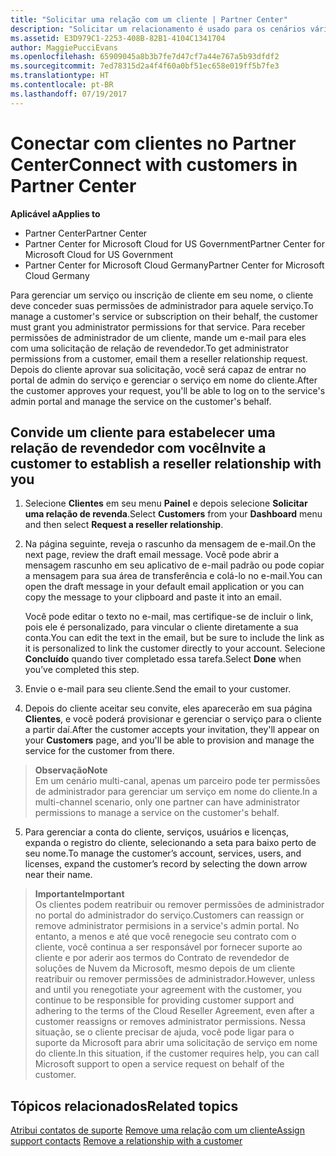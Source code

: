 ```yaml
---
title: "Solicitar uma relação com um cliente | Partner Center"
description: "Solicitar um relacionamento é usado para os cenários vários parceiros e vários canais. Também será útil se um cliente remover seus privilégios de administrador e você precisar restaurá-los para fornecer provisionamento ou suporte."
ms.assetid: E3D979C1-2253-408B-82B1-4104C1341704
author: MaggiePucciEvans
ms.openlocfilehash: 65909045a8b3b7fe7d47cf7a44e767a5b93dfdf2
ms.sourcegitcommit: 7ed78315d2a4f4f60a0bf51ec658e019ff5b7fe3
ms.translationtype: HT
ms.contentlocale: pt-BR
ms.lasthandoff: 07/19/2017
---
```

# <a name="connect-with-customers-in-partner-center"></a><span data-ttu-id="6ae27-104">Conectar com clientes no Partner Center</span><span class="sxs-lookup"><span data-stu-id="6ae27-104">Connect with customers in Partner Center</span></span>

**<span data-ttu-id="6ae27-105">Aplicável a</span><span class="sxs-lookup"><span data-stu-id="6ae27-105">Applies to</span></span>**

-  <span data-ttu-id="6ae27-106">Partner Center</span><span class="sxs-lookup"><span data-stu-id="6ae27-106">Partner Center</span></span>
-  <span data-ttu-id="6ae27-107">Partner Center for Microsoft Cloud for US Government</span><span class="sxs-lookup"><span data-stu-id="6ae27-107">Partner Center for Microsoft Cloud for US Government</span></span>
-  <span data-ttu-id="6ae27-108">Partner Center for Microsoft Cloud Germany</span><span class="sxs-lookup"><span data-stu-id="6ae27-108">Partner Center for Microsoft Cloud Germany</span></span>

<span data-ttu-id="6ae27-109">Para gerenciar um serviço ou inscrição de cliente em seu nome, o cliente deve conceder suas permissões de administrador para aquele serviço.</span><span class="sxs-lookup"><span data-stu-id="6ae27-109">To manage a customer's service or subscription on their behalf, the customer must grant you administrator permissions for that service.</span></span> <span data-ttu-id="6ae27-110">Para receber permissões de administrador de um cliente, mande um e-mail para eles com uma solicitação de relação de revendedor.</span><span class="sxs-lookup"><span data-stu-id="6ae27-110">To get administrator permissions from a customer, email them a reseller relationship request.</span></span> <span data-ttu-id="6ae27-111">Depois do cliente aprovar sua solicitação, você será capaz de entrar no portal de admin do serviço e gerenciar o serviço em nome do cliente.</span><span class="sxs-lookup"><span data-stu-id="6ae27-111">After the customer approves your request, you'll be able to log on to the service's admin portal and manage the service on the customer's behalf.</span></span> 

## <a name="invite-a-customer-to-establish-a-reseller-relationship-with-you"></a><span data-ttu-id="6ae27-112">Convide um cliente para estabelecer uma relação de revendedor com você</span><span class="sxs-lookup"><span data-stu-id="6ae27-112">Invite a customer to establish a reseller relationship with you</span></span>

1.  <span data-ttu-id="6ae27-113">Selecione **Clientes** em seu menu **Painel** e depois selecione **Solicitar uma relação de revenda**.</span><span class="sxs-lookup"><span data-stu-id="6ae27-113">Select **Customers** from your **Dashboard** menu and then select **Request a reseller relationship**.</span></span>

2.  <span data-ttu-id="6ae27-114">Na página seguinte, reveja o rascunho da mensagem de e-mail.</span><span class="sxs-lookup"><span data-stu-id="6ae27-114">On the next page, review the draft email message.</span></span> <span data-ttu-id="6ae27-115">Você pode abrir a mensagem rascunho em seu aplicativo de e-mail padrão ou pode copiar a mensagem para sua área de transferência e colá-lo no e-mail.</span><span class="sxs-lookup"><span data-stu-id="6ae27-115">You can open the draft message in your default email application or you can copy the message to your clipboard and paste it into an email.</span></span> 

    <span data-ttu-id="6ae27-116">Você pode editar o texto no e-mail, mas certifique-se de incluir o link, pois ele é personalizado, para vincular o cliente diretamente a sua conta.</span><span class="sxs-lookup"><span data-stu-id="6ae27-116">You can edit the text in the email, but be sure to include the link as it is personalized to link the customer directly to your account.</span></span> <span data-ttu-id="6ae27-117">Selecione **Concluído** quando tiver completado essa tarefa.</span><span class="sxs-lookup"><span data-stu-id="6ae27-117">Select **Done** when you’ve completed this step.</span></span>

3.  <span data-ttu-id="6ae27-118">Envie o e-mail para seu cliente.</span><span class="sxs-lookup"><span data-stu-id="6ae27-118">Send the email to your customer.</span></span>

4.  <span data-ttu-id="6ae27-119">Depois do cliente aceitar seu convite, eles aparecerão em sua página **Clientes**, e você poderá provisionar e gerenciar o serviço para o cliente a partir daí.</span><span class="sxs-lookup"><span data-stu-id="6ae27-119">After the customer accepts your invitation, they'll appear on your **Customers** page, and you'll be able to provision and manage the service for the customer from there.</span></span>

 >**<span data-ttu-id="6ae27-120">Observação</span><span class="sxs-lookup"><span data-stu-id="6ae27-120">Note</span></span>**<br>
    <span data-ttu-id="6ae27-121">Em um cenário multi-canal, apenas um parceiro pode ter permissões de administrador para gerenciar um serviço em nome do cliente.</span><span class="sxs-lookup"><span data-stu-id="6ae27-121">In a multi-channel scenario, only one partner can have administrator permissions to manage a service on the customer's behalf.</span></span> 

5.  <span data-ttu-id="6ae27-122">Para gerenciar a conta do cliente, serviços, usuários e licenças, expanda o registro do cliente, selecionando a seta para baixo perto de seu nome.</span><span class="sxs-lookup"><span data-stu-id="6ae27-122">To manage the customer’s account, services, users, and licenses, expand the customer’s record by selecting the down arrow near their name.</span></span>


>**<span data-ttu-id="6ae27-123">Importante</span><span class="sxs-lookup"><span data-stu-id="6ae27-123">Important</span></span>**<br>
<span data-ttu-id="6ae27-124">Os clientes podem reatribuir ou remover permissões de administrador no portal do administrador do serviço.</span><span class="sxs-lookup"><span data-stu-id="6ae27-124">Customers can reassign or remove administrator permisions in a service's admin portal.</span></span> <span data-ttu-id="6ae27-125">No entanto, a menos e até que você renegocie seu contrato com o cliente, você continua a ser responsável por fornecer suporte ao cliente e por aderir aos termos do Contrato de revendedor de soluções de Nuvem da Microsoft, mesmo depois de um cliente reatribuir ou remover permissões de administrador.</span><span class="sxs-lookup"><span data-stu-id="6ae27-125">However, unless and until you renegotiate your agreement with the customer, you continue to be responsible for providing customer support and adhering to the terms of the Cloud Reseller Agreement, even after a customer reassigns or removes administrator permissions.</span></span> <span data-ttu-id="6ae27-126">Nessa situação, se o cliente precisar de ajuda, você pode ligar para o suporte da Microsoft para abrir uma solicitação de serviço em nome do cliente.</span><span class="sxs-lookup"><span data-stu-id="6ae27-126">In this situation, if the customer requires help, you can call Microsoft support to open a service request on behalf of the customer.</span></span>

## <a name="related-topics"></a><span data-ttu-id="6ae27-127">Tópicos relacionados</span><span class="sxs-lookup"><span data-stu-id="6ae27-127">Related topics</span></span>

<span data-ttu-id="6ae27-128">[Atribui contatos de suporte](assign-support-contacts.md)
[Remove uma relação com um cliente](remove-a-relationship.md)</span><span class="sxs-lookup"><span data-stu-id="6ae27-128">[Assign support contacts](assign-support-contacts.md)
[Remove a relationship with a customer](remove-a-relationship.md)</span></span>